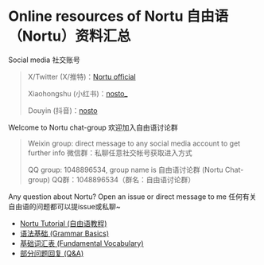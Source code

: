 # Online resources of Nortu 自由语（Nortu）资料汇总

Social media 社交账号

> X/Twitter (X/推特)：[Nortu official](https://x.com/Nortu_official)
>
> Xiaohongshu (小红书)：[nosto_](https://www.xiaohongshu.com/user/profile/642d3935000000001401311a)
>
> Douyin (抖音)：[nosto](https://v.douyin.com/LDADuScpQ8c/)

Welcome to Nortu chat-group 欢迎加入自由语讨论群

> Weixin group: direct message to any social media account to get further info 微信群：私聊任意社交帐号获取进入方式
>
> QQ group: 1048896534, group name is 自由语讨论群 (Nortu Chat-group) QQ群：1048896534（群名：自由语讨论群）

Any question about Nortu? Open an issue or direct message to me 任何有关自由语的问题都可以提issue或私聊~

- [Nortu Tutorial (自由语教程)](nusoug.md)
- [语法基础 (Grammar Basics)](onusg%20zoxug.md)
- [基础词汇表 (Fundamental Vocabulary)](zox%20nuos.md)
- [部分问题回复 (Q&A)](zosug%20ursu.md)
